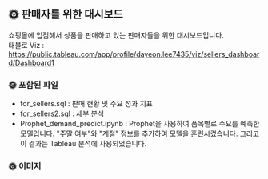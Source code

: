 ## 🌞 판매자를 위한 대시보드
쇼핑몰에 입점해서 상품을 판매하고 있는 판매자들을 위한 대시보드입니다.  
태블로 Viz :  
https://public.tableau.com/app/profile/dayeon.lee7435/viz/sellers_dashboard/Dashboard1
### 🌞 포함된 파일 
- for_sellers.sql : 판매 현황 및 주요 성과 지표
- for_sellers2.sql : 세부 분석
- Prophet_demand_predict.ipynb : Prophet을 사용하여 품목별로 수요를 예측한 모델입니다.
"주말 여부"와 "계절" 정보를 추가하여 모델을 훈련시켰습니다. 그리고 이 결과는 Tableau 분석에 사용되었습니다.
### 🌞 이미지

